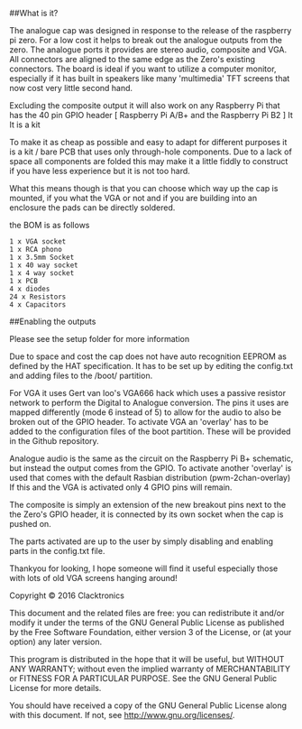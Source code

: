 ##What is it?

The analogue cap was designed in response to the release of the raspberry pi zero. For a low cost it helps to break out the analogue outputs from the zero. The analogue ports it provides are stereo audio, composite and VGA. All connectors are aligned to the same edge as the Zero's existing connectors. The board is ideal if you want to utilize a computer monitor, especially if it has built in speakers like many 'multimedia' TFT screens that now cost very little second hand.

Excluding the composite output it will also work on any Raspberry Pi that has the 40 pin GPIO header [ Raspberry Pi A/B+ and the Raspberry Pi B2 ] It
It is a kit

To make it as cheap as possible and easy to adapt for different purposes it is a kit / bare PCB that uses only through-hole components. Due to a lack of space all components are folded this may make it a little fiddly to construct if you have less experience but it is not too hard.

What this means though is that you can choose which way up the cap is mounted, if you what the VGA or not and if you are building into an enclosure the pads can be directly soldered.

the BOM is as follows

    1 x VGA socket
    1 x RCA phono
    1 x 3.5mm Socket
    1 x 40 way socket
    1 x 4 way socket
    1 x PCB
    4 x diodes
    24 x Resistors
    4 x Capacitors

##Enabling the outputs

Please see the setup folder for more information

Due to space and cost the cap does not have auto recognition EEPROM as defined by the HAT specification. It has to be set up by editing the config.txt and adding files to the /boot/ partition.

For VGA it uses Gert van loo's VGA666 hack which uses a passive resistor network to perform the Digital to Analogue conversion. The pins it uses are mapped differently (mode 6 instead of 5) to allow for the audio to also be broken out of the GPIO header. To activate VGA an 'overlay' has to be added to the configuration files of the boot partition. These will be provided in the Github repository.

Analogue audio is the same as the circuit on the Raspberry Pi B+ schematic, but instead the output comes from the GPIO. To activate another 'overlay' is used that comes with the default Rasbian distribution (pwm-2chan-overlay) If this and the VGA is activated only 4 GPIO pins will remain.

The composite is simply an extension of the new breakout pins next to the the Zero's GPIO header, it is connected by its own socket when the cap is pushed on.

The parts activated are up to the user by simply disabling and enabling parts in the config.txt file.

Thankyou for looking, I hope someone will find it useful especially those with lots of old VGA screens hanging around!

Copyright © 2016 Clacktronics

This document and the related files are free: you can redistribute it and/or modify it under the terms of the GNU General Public License as published by the Free Software Foundation, either version 3 of the License, or (at your option) any later version.

This program is distributed in the hope that it will be useful, but WITHOUT ANY WARRANTY; without even the implied warranty of MERCHANTABILITY or FITNESS FOR A PARTICULAR PURPOSE.  See the GNU General Public License for more details.

You should have received a copy of the GNU General Public License along with this document.  If not, see <http://www.gnu.org/licenses/>.
